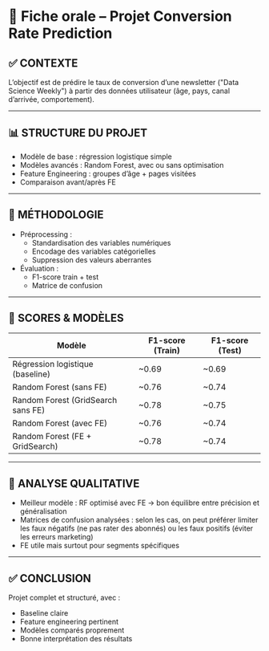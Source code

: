 # 🎤 Fiche orale – Projet Conversion Rate Prediction

## ✅ CONTEXTE

L’objectif est de prédire le taux de conversion d’une newsletter ("Data Science Weekly") à partir des données utilisateur (âge, pays, canal d’arrivée, comportement).

---

## 📊 STRUCTURE DU PROJET

- Modèle de base : régression logistique simple
- Modèles avancés : Random Forest, avec ou sans optimisation
- Feature Engineering : groupes d’âge + pages visitées
- Comparaison avant/après FE

---

## 🔬 MÉTHODOLOGIE

- Préprocessing :
  - Standardisation des variables numériques
  - Encodage des variables catégorielles
  - Suppression des valeurs aberrantes
- Évaluation :
  - F1-score train + test
  - Matrice de confusion

---

## 🧪 SCORES & MODÈLES

| Modèle                                       | F1-score (Train) | F1-score (Test) |
|---------------------------------------------|------------------|-----------------|
| Régression logistique (baseline)            | ~0.69            | ~0.69           |
| Random Forest (sans FE)                     | ~0.76            | ~0.74           |
| Random Forest (GridSearch sans FE)          | ~0.78            | ~0.75           |
| Random Forest (avec FE)                     | ~0.76            | ~0.74           |
| Random Forest (FE + GridSearch)             | ~0.78            | ~0.74           |

---

## 📌 ANALYSE QUALITATIVE

- Meilleur modèle : RF optimisé avec FE → bon équilibre entre précision et généralisation
- Matrices de confusion analysées : selon les cas, on peut préférer limiter les faux négatifs (ne pas rater des abonnés) ou les faux positifs (éviter les erreurs marketing)
- FE utile mais surtout pour segments spécifiques

---

## ✅ CONCLUSION

Projet complet et structuré, avec :
- Baseline claire
- Feature engineering pertinent
- Modèles comparés proprement
- Bonne interprétation des résultats

